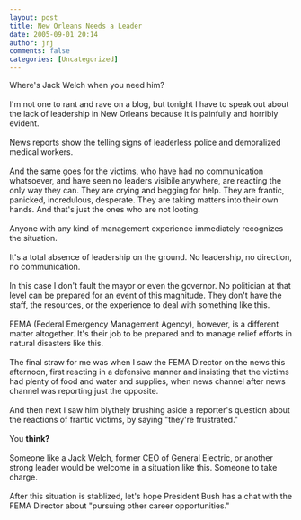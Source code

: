 ```yaml
---
layout: post
title: New Orleans Needs a Leader
date: 2005-09-01 20:14
author: jrj
comments: false
categories: [Uncategorized]
---
```

Where's Jack Welch when you need him? <br /><br />I'm not one to rant and rave on a blog, but tonight I have to speak out about the lack of leadership in New Orleans because it is painfully and horribly evident.<br /><br />News reports show the telling signs of leaderless police and demoralized medical workers.<br /><br />And the same goes for the victims, who have had no communication whatsoever, and have seen no leaders visibile anywhere, are reacting the only way they can. They are crying and begging for help. They are frantic, panicked, incredulous, desperate. They are taking matters into their own hands. And that's just the ones who are not looting.<br /><br />Anyone with any kind of management experience immediately recognizes the situation. <br /><br />It's a total absence of leadership on the ground.  No leadership, no direction, no communication.<br /><br />In this case I don't fault the mayor or even the governor. No politician at that level can be prepared for an event of this magnitude. They don't have the staff, the resources, or the experience to deal with something like this.<br /><br />FEMA (Federal Emergency Management Agency), however, is a different matter altogether. It's their job to be prepared and to manage relief efforts in natural disasters like this.<br /><br />The final straw for me was when I saw the FEMA Director on the news this afternoon, first reacting in a defensive manner and insisting that the victims had plenty of food and water and supplies, when news channel after news channel was reporting just the opposite.<br /><br />And then next I saw him blythely brushing aside a reporter's question about the reactions of frantic victims, by saying "they're frustrated."<br /><br />You **think?**<br /><br />Someone like a Jack Welch, former CEO of General Electric, or another strong leader would be welcome in a situation like this. Someone to take charge.<br /><br />After this situation is stablized, let's hope President Bush has a chat with the FEMA Director about "pursuing other career opportunities."
